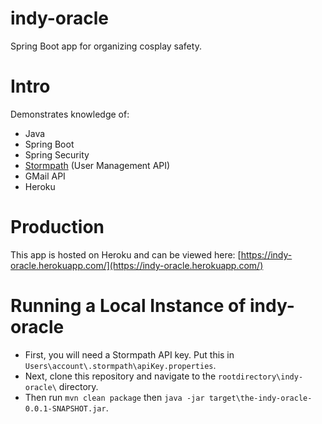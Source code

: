 # indy-oracle
Spring Boot app for organizing cosplay safety.

# Intro
Demonstrates knowledge of:
* Java
* Spring Boot
* Spring Security
* [Stormpath](https://stormpath.com/) (User Management API)
* GMail API
* Heroku

# Production
This app is hosted on Heroku and can be viewed here: 
[https://indy-oracle.herokuapp.com/](https://indy-oracle.herokuapp.com/)

# Running a Local Instance of indy-oracle
* First, you will need a Stormpath API key. Put this in ```Users\account\.stormpath\apiKey.properties```.
* Next, clone this repository and navigate to the ```rootdirectory\indy-oracle\``` directory.
* Then run ```mvn clean package``` then ```java -jar target\the-indy-oracle-0.0.1-SNAPSHOT.jar```.
